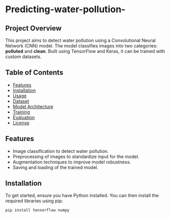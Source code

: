 # Predicting-water-pollution-

## Project Overview

This project aims to detect water pollution using a Convolutional Neural Network (CNN) model. The model classifies images into two categories: **polluted** and **clean**. Built using TensorFlow and Keras, it can be trained with custom datasets.

## Table of Contents

- [Features](#features)
- [Installation](#installation)
- [Usage](#usage)
- [Dataset](#dataset)
- [Model Architecture](#model-architecture)
- [Training](#training)
- [Evaluation](#evaluation)
- [License](#license)

## Features

- Image classification to detect water pollution.
- Preprocessing of images to standardize input for the model.
- Augmentation techniques to improve model robustness.
- Saving and loading of the trained model.

## Installation

To get started, ensure you have Python installed. You can then install the required libraries using pip:

```bash
pip install tensorflow numpy

